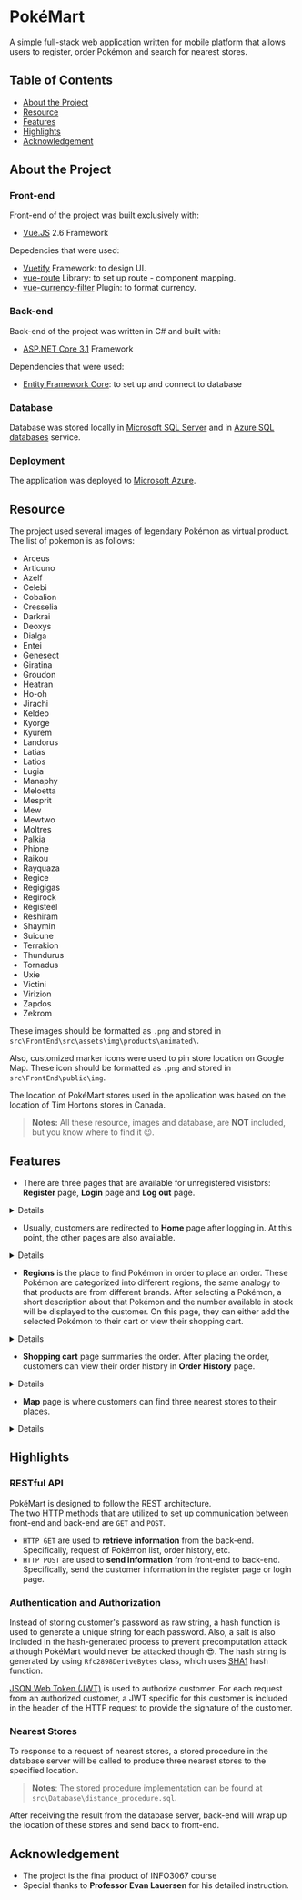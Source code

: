 # PokéMart

A simple full-stack web application written for mobile platform that allows users to register, order Pokémon and search for nearest stores.   

## Table of Contents
- [About the Project](#about-the-project)
- [Resource](#resource)
- [Features](#features)
- [Highlights](#highlights)
- [Acknowledgement](#acknowledgement)

## About the Project
### Front-end
Front-end of the project was built exclusively with:
- [Vue.JS](https://vuejs.org/) 2.6 Framework   

Depedencies that were used:
- [Vuetify](https://vuetifyjs.com/en/) Framework: to design UI.
- [vue-route](https://router.vuejs.org/) Library: to set up route - component mapping.
- [vue-currency-filter](github.com/mazipan/vue-currency-filter) Plugin: to format currency.

### Back-end
Back-end of the project was written in C# and built with:   
- [ASP.NET Core 3.1](https://dotnet.microsoft.com/download) Framework

Dependencies that were used:   
- [Entity Framework Core](https://github.com/dotnet/efcore): to set up and connect to database

### Database
Database was stored locally in [Microsoft SQL Server](https://en.wikipedia.org/wiki/Microsoft_SQL_Server) and in [Azure SQL databases](https://azure.microsoft.com/en-ca/services/sql-database/) service.

### Deployment
The application was deployed to [Microsoft Azure](https://azure.microsoft.com).

## Resource
The project used several images of legendary Pokémon as virtual product. The list of pokemon is as follows:   

-  Arceus
-  Articuno
-  Azelf
-  Celebi
-  Cobalion
-  Cresselia
-  Darkrai
-  Deoxys
-  Dialga
-  Entei
-  Genesect
-  Giratina
-  Groudon
-  Heatran
-  Ho-oh
-  Jirachi
-  Keldeo
-  Kyorge
-  Kyurem
-  Landorus
-  Latias
-  Latios
-  Lugia
-  Manaphy
-  Meloetta
-  Mesprit
-  Mew
-  Mewtwo
-  Moltres
-  Palkia
-  Phione
-  Raikou
-  Rayquaza
-  Regice
-  Regigigas
-  Regirock
-  Registeel
-  Reshiram
-  Shaymin
-  Suicune
-  Terrakion
-  Thundurus
-  Tornadus
-  Uxie
-  Victini
-  Virizion
-  Zapdos
-  Zekrom   

These images should be formatted as `.png` and stored in `src\FrontEnd\src\assets\img\products\animated\`.


Also, customized marker icons were used to pin store location on Google Map. These icon should be formatted as `.png` and stored in `src\FrontEnd\public\img`.

The location of PokéMart stores used in the application was based on the location of Tim Hortons stores in Canada.

> **Notes:** All these resource, images and database, are **NOT** included, but you know where to find it 😉.

## Features
- There are three pages that are available for unregistered visistors: **Register** page, **Login** page and **Log out** page.   

<details>

| | | |
| --- | --- | --- |
| ![Register page](./res/pages/001_register_page.jpg "Register page") | ![Login page](./res/pages/002_login_page.jpg "Login page") | ![Log out page](./res/pages/003_logout_page.jpg "Log out page") |

</details>

- Usually, customers are redirected to **Home** page after logging in. At this point, the other pages are also available.   

<details>

![Home page](./res/pages/004_home_page.jpg "Home page")

</details>

- **Regions** is the place to find Pokémon in order to place an order. These Pokémon are categorized into different regions, the same analogy to that products are from different brands. After selecting a Pokémon, a short description about that Pokémon and the number available in stock will be displayed to the customer. On this page, they can either add the selected Pokémon to their cart or view their shopping cart.

<details>

| | |
| --- | --- |
| ![Regions page](./res/pages/005_regions_page.jpg "Regions page") | !["Selected pokemon page"](./res/pages/006_selected_pokemon_page.jpg "Selected pokemon page") |

</details>

- **Shopping cart** page summaries the order. After placing the order, customers can view their order history in **Order History** page.

<details>

| | |
| --- | --- |
| ![Cart page](./res/pages/007_cart_page.jpg "Cart page") | !["Order history page"](./res/pages/008_order_history_page.jpg "Order history page") |

</details>

- **Map** page is where customers can find three nearest stores to their places.

<details>

![Map page](./res/pages/009_map_page.jpg "Map page") 

</details>

## Highlights
### RESTful API
PokéMart is designed to follow the REST architecture.   
The two HTTP methods that are utilized to set up communication between front-end and back-end are `GET` and `POST`.    
- `HTTP GET` are used to **retrieve information** from the back-end. Specifically, request of Pokémon list, order history, etc.    
- `HTTP POST` are used to **send information** from front-end to back-end. Specifically, send the customer information in the register page or login page.

### Authentication and Authorization
Instead of storing customer's password as raw string, a hash function is used to generate a unique string for each password. Also, a salt is also included in the hash-generated process to prevent precomputation attack although PokéMart would never be attacked though 😎. The hash string is generated by using `Rfc2898DeriveBytes` class, which uses [SHA1](https://en.wikipedia.org/wiki/SHA-1) hash function.

[JSON Web Token (JWT)](https://en.wikipedia.org/wiki/JSON_Web_Token) is used to authorize customer. For each request from an authorized customer, a JWT specific for this customer is included in the header of the HTTP request to provide the signature of the customer.

### Nearest Stores
To response to a request of nearest stores, a stored procedure in the database server will be called to produce three nearest stores to the specified location.    
> **Notes**: The stored procedure implementation can be found at `src\Database\distance_procedure.sql`.   

After receiving the result from the database server, back-end will wrap up the location of these stores and send back to front-end.

## Acknowledgement
- The project is the final product of INFO3067 course
- Special thanks to **Professor Evan Lauersen** for his detailed instruction.

